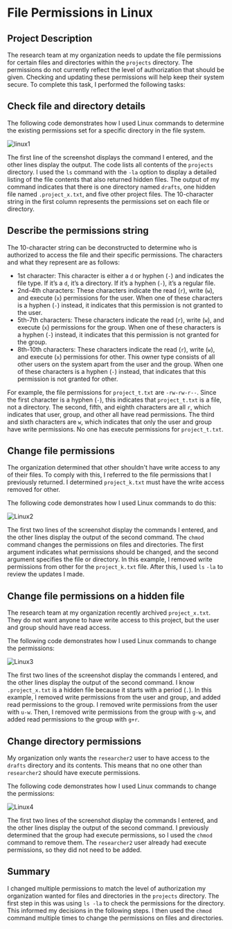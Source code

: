 # File Permissions in Linux


## Project Description


The research team at my organization needs to update the file permissions for certain files and directories within the ```projects``` directory. The permissions do not currently reflect the level of authorization that should be given. Checking and updating these permissions will help keep their system secure. To complete this task, I performed the following tasks:


## Check file and directory details


The following code demonstrates how I used Linux commands to determine the existing permissions set for a specific directory in the file system.

![linux1](https://i.imgur.com/BRsE10t.png)

The first line of the screenshot displays the command I entered, and the other lines display the output. The code lists all contents of the ```projects``` directory. I used the ```ls``` command with the ```-la``` option to display a detailed listing of the file contents that also returned hidden files. The output of my command indicates that there is one directory named ```drafts```, one hidden file named ```.project_x.txt```, and five other project files. The 10-character string in the first column represents the permissions set on each file or directory.


## Describe the permissions string


The 10-character string can be deconstructed to determine who is authorized to access the file and their specific permissions. The characters and what they represent are as follows:
- 1st character: This character is either a ```d``` or hyphen (```-```) and indicates the file type. If it’s a ```d```, it’s a directory. If it’s a hyphen (```-```), it’s a regular file.
-	2nd-4th characters: These characters indicate the read (```r```), write (```w```), and execute (```x```) permissions for the user. When one of these characters is a hyphen (```-```) instead, it indicates that this permission is not granted to the user.
-	5th-7th characters: These characters indicate the read (```r```), write (```w```), and execute (```x```) permissions for the group. When one of these characters is a hyphen (```-```) instead, it indicates that this permission is not granted for the group.
-	8th-10th characters: These characters indicate the read (```r```), write (```w```), and execute (```x```) permissions for other. This owner type consists of all other users on the system apart from the user and the group. When one of these characters is a hyphen (```-```) instead, that indicates that this permission is not granted for other.

For example, the file permissions for ```project_t.txt``` are ```-rw-rw-r--```. Since the first character is a hyphen (```-```), this indicates that ```project_t.txt``` is a file, not a directory. The second, fifth, and eighth characters are all ```r```, which indicates that user, group, and other all have read permissions. The third and sixth characters are ```w```, which indicates that only the user and group have write permissions. No one has execute permissions for ```project_t.txt```.


## Change file permissions


The organization determined that other shouldn't have write access to any of their files. To comply with this, I referred to the file permissions that I previously returned. I determined ```project_k.txt``` must have the write access removed for other.

The following code demonstrates how I used Linux commands to do this:

![Linux2](https://i.imgur.com/6KC9B4e.png)

The first two lines of the screenshot display the commands I entered, and the other lines display the output of the second command. The ```chmod``` command changes the permissions on files and directories. The first argument indicates what permissions should be changed, and the second argument specifies the file or directory. In this example, I removed write permissions from other for the ```project_k.txt``` file. After this, I used ```ls``` ```-la``` to review the updates I made.


## Change file permissions on a hidden file


The research team at my organization recently archived ```project_x.txt```. They do not want anyone to have write access to this project, but the user and group should have read access. 

The following code demonstrates how I used Linux commands to change the permissions:


![Linux3](https://i.imgur.com/UqSZxpD.png)

The first two lines of the screenshot display the commands I entered, and the other lines display the output of the second command. I know ```.project_x.txt``` is a hidden file because it starts with a period (```.```). In this example, I removed write permissions from the user and group, and added read permissions to the group. I removed write permissions from the user with ```u-w```. Then, I removed write permissions from the group with ```g-w```, and added read permissions to the group with ```g+r```. 


## Change directory permissions


My organization only wants the ```researcher2``` user to have access to the ```drafts``` directory and its contents. This means that no one other than ```researcher2``` should have execute permissions.

The following code demonstrates how I used Linux commands to change the permissions:

![Linux4](https://i.imgur.com/U5okx9e.png)


The first two lines of the screenshot display the commands I entered, and the other lines display the output of the second command. I previously determined that the group had execute permissions, so I used the ```chmod``` command to remove them. The ```researcher2``` user already had execute permissions, so they did not need to be added.


## Summary


I changed multiple permissions to match the level of authorization my organization wanted for files and directories in the ```projects``` directory. The first step in this was using ```ls -la``` to check the permissions for the directory. This informed my decisions in the following steps. I then used the ```chmod``` command multiple times to change the permissions on files and directories.




